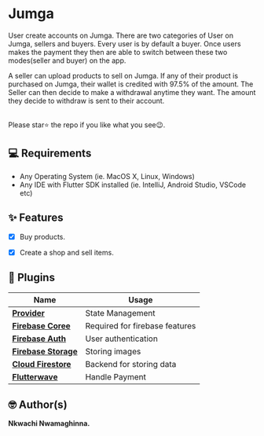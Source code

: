 
#  Jumga 

User create accounts on Jumga. There are two categories of User on Jumga, sellers and buyers. Every user is by default a buyer. 
Once users makes the payment they then are able to switch between these two modes(seller and buyer) on the app.

A seller can upload products to sell on Jumga. If any of their product is purchased on Jumga, their wallet is credited with 97.5% of the amount.
The Seller can then decide to make a withdrawal anytime they want. The amount they decide to withdraw is sent to their account.


<br>
Please star⭐ the repo if you like what you see😉.
<br>



## 💻 Requirements
* Any Operating System (ie. MacOS X, Linux, Windows)
* Any IDE with Flutter SDK installed (ie. IntelliJ, Android Studio, VSCode etc)


## ✨ Features
- [x] Buy products.
- [x] Create a shop and sell items.



## 🔌 Plugins
| Name | Usage |
|------|-------|
|[**Provider**](https://pub.dev/packages/provider)| State Management|
|[**Firebase Coree**](https://pub.dev/packages/firebase_core)| Required for firebase features|
|[**Firebase Auth**](https://pub.dev/packages/firebase_auth)| User authentication|
|[**Firebase Storage**](https://pub.dev/packages/firebase_storage)|Storing images|
|[**Cloud Firestore**](https://pub.dev/packages/cloud_firestore)|Backend for storing data |
|[**Flutterwave**](https://github.com/Itz-kwaz/flutterwave-flutter)|Handle Payment|


## 🤓 Author(s)
**Nkwachi Nwamaghinna.**

